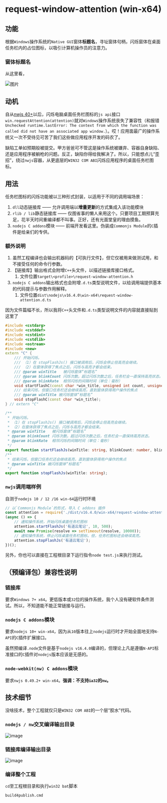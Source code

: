 # request-window-attention (win-x64)

## 功能

根据`Windows`操作系统的`Native GUI`窗体**标题名**，寻址窗体句柄，闪烁窗体在桌面任务栏内的占位图标，以吸引计算机操作员的注意力。

### 窗体标题名

从这里看，

![图片](https://github-production-user-asset-6210df.s3.amazonaws.com/13935927/260208018-b585829c-d644-4ac0-9494-aee5bd51dc4b.png)

## 动机

自从[nwjs 40+](https://nwjs.io/)以后，闪烁电脑桌面任务栏图标的`js api`接口`win.requestAttention(attention)`就对`Windows`操作系统丧失了兼容性（和报错`Unchecked runtime.lastError: The context from which the function was called did not have an associated app window.`）。哎！应用面最广的操作系统又一次不受待见可苦了我们这些做应用程序开发的码农了。

缺陷工单如预期般被提交。甲方爸爸可不管这是操作系统被嫌弃、容器自身缺陷、还是应用程序被躺枪的问题。反正，缺陷你得给我解决了。所以，只能想点儿“歪招”，绕过`nwjs`容器，从更底层的`WIN32 COM ABI`闪烁应用程序的桌面任务栏图标。

## 用法

任务栏图标的闪烁功能被以三种形式封装，以适用于不同的调用端场景：

1. `dll`动态链接库 —— 允许调用端以**增量更新**的方式集成入该功能模块
2. `rlib / lib`静态链接库 —— 仅图省事的懒人来用这个。只要项目工期预算充足，花半天时间重编译都不叫事。正好，还有光面堂皇的理由摸鱼。
3. `nodejs C addons`模块 —— 前端开发看这里。伪装成`Commonjs Module`的`C`插件是给亲们的专供。

### 额外说明

1. 虽然工程编译也会输出机器码的【可执行文件】，但它仅被用来做测试用，和不接受任何的命令行参数。
2. 【链接库】输出格式会附增`C++`头文件，以描述链接库接口格式。
   1. 文件位置`target\<profile>\request-window-attention.h`
3. `nodejs C addons`输出格式也会附增`.d.ts`类型说明文件，以给调用端提供基本的代码提示与参数作用解释。
   1. 文件位置`dist\nodejs\v16.4.0\win-x64\request-window-attention.d.ts`

因为文件篇幅不长，所以我将`C++`头文件和`.d.ts`类型说明文件的内容就直接贴到这里了

```cpp
#include <cstdarg>
#include <cstddef>
#include <cstdint>
#include <cstdlib>
#include <ostream>
#include <new>
extern "C" {
    /// 开始闪烁。
    /// （1）在 stopFlashJs() 接口被调用后，闪烁会停止但高亮会继续。
    /// （2）在窗体获得了焦点之后，闪烁与高亮才都会结束。
    /// @param winTitle   被闪烁窗体“标题名”
    /// @param blinkCount 闪烁次数。超过闪烁次数之后，任务栏会一直保持高亮状态。
    /// @param blinkRate  相邻闪烁的间隔时间（单位：毫秒）
    void startFlashC(const char *win_title, unsigned int count, unsigned int blink_rate);
    /// 结束闪烁，但窗口任务栏还会继续高亮，直到窗体获得用户操作的焦点
    /// @param winTitle 被闪烁窗体“标题名”
    void stopFlashC(const char *win_title);
} // extern "C"
```

```typescript
/**
 * 开始闪烁。
 * （1）在 stopFlashJs() 接口被调用后，闪烁会停止但高亮会继续。
 * （2）在窗体获得了焦点之后，闪烁与高亮才都会结束。
 * @param winTitle   被闪烁窗体“标题名”
 * @param blinkCount 闪烁次数。超过闪烁次数之后，任务栏会一直保持高亮状态。
 * @param blinkRate  相邻闪烁的间隔时间（单位：毫秒）
 */
export function startFlashJs(winTitle: string, blinkCount: number, blinkRate: number);
/**
 * 结束闪烁，但窗口任务栏还会继续高亮，直到窗体获得用户操作的焦点
 * @param winTitle 被闪烁窗体“标题名”
 */
export function stopFlashJs(winTitle: string);
```

### `nwjs`调用端样例

自测于`nodejs 10 / 12 /16 win-64`运行时环境

```javascript
// 以`Commonjs Module`的形式，导入 C addons 插件
const attention = require('./dist/v16.4.0/win-x64/request-window-attention.node');
(async () => {
    // 通知操作系统，开始闪烁桌面任务栏图标
    attention.startFlashJs('有道云笔记', 10, 500);
    await new Promise(resolve => setTimeout(resolve, 10000));
    // 通知操作系统，停止闪烁桌面任务栏图标。但，任务栏图标还会继续高亮。
    attention.stopFlashJs('有道云笔记');
})();
```

另外，你也可以直接在工程根目录下运行指令`node test.js`来执行测试。

## （预编译包）兼容性说明

### 链接库

要求`Windows 7+ x64`。更低版本或`32`位的操作系统，我个人没有硬软件条件测试。所以，不知道能不能正常链接与运行。

### `nodejs C addons`模块

要求`nodejs 10+ win-x64`，因为从`10`版本往上`nodejs`运行时才开始全面地支持`N-API`的`C`插件扩展接口。

虽然预编译`.node`文件是基于`nodejs v16.4.0`编译的，但理论上凡是遵循`N-API`标准接口的`C`插件对`nodejs`版本应该是无感的。

### `node-webkit(nw) C addons`模块

要求`nwjs 0.49.2+ win-x64`。**强调：不支持`ia32`的`nw`。**

## 技术细节

没啥技术，整个工程就仅只是`WIN32 COM ABI`的一个层“胶水”代码。

### `nodejs / nw`交叉编译输出目录

![image](https://github.com/stuartZhang/request-window-attention/assets/13935927/e985092e-2761-45a9-b65a-8dd889b4f76b)

### 链接库编译输出目录

![image](https://github.com/stuartZhang/request-window-attention/assets/13935927/ac48f74f-a6da-47c6-aaac-1f68341b0eb9)

### 编译整个工程

`cd`至工程根目录和执行`win32 bat`脚本

```bat
build4publish.cmd
```

